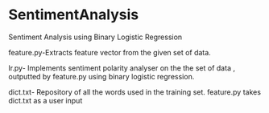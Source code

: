 # SentimentAnalysis
Sentiment Analysis using Binary Logistic Regression

feature.py-Extracts feature vector from the given set of data.

lr.py- Implements sentiment polarity analyser on the the set of data , outputted by feature.py using binary logistic regression. 

dict.txt- Repository of all the words used in the training set. feature.py takes dict.txt as a user input
